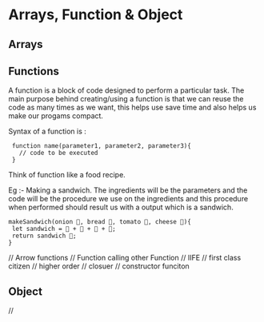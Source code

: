# Arrays, Function & Object

## Arrays



## Functions

A function is a block of code designed to perform a particular task. The main purpose behind creating/using a function is that we can reuse the code as many times as we want, this helps use save time and also helps us make our progams compact.

Syntax of a function is :

```
 function name(parameter1, parameter2, parameter3){
   // code to be executed
 }
```
Think of function like a food recipe.

Eg :- Making a sandwich. The ingredients will be the parameters and the code will be the procedure we use on the ingredients and this procedure when performed should result us with a output which is a sandwich. 
```
makeSandwich(onion 🧅, bread 🍞, tomato 🍅, cheese 🧀){
 let sandwich = 🧅 + 🍞 + 🍅 + 🧀;
 return sandwich 🥪;
}
```

// Arrow functions
// Function calling other Function
// IIFE
// first class citizen
// higher order
// closuer
// constructor funciton

## Object

// 